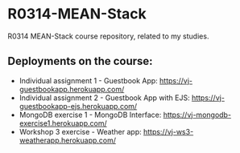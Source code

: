 # R0314-MEAN-Stack
 R0314 MEAN-Stack course repository, related to my studies.<br>
 
 ## Deployments on the course:
 * Individual assignment 1 - Guestbook App:  https://vj-guestbookapp.herokuapp.com/
 * Individual assignment 2 - Guestbook App with EJS: https://vj-guestbookapp-ejs.herokuapp.com/
 * MongoDB exercise 1 - MongoDB Interface: https://vj-mongodb-exercise1.herokuapp.com/
 * Workshop 3 exercise - Weather app: https://vj-ws3-weatherapp.herokuapp.com/
